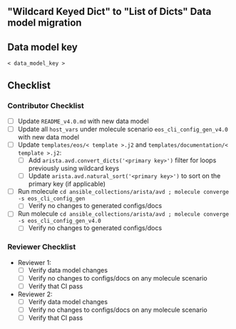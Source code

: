 ## "Wildcard Keyed Dict" to "List of Dicts" Data model migration

## Data model key

`< data_model_key >`

## Checklist

### Contributor Checklist

- [ ] Update `README_v4.0.md` with new data model
- [ ] Update all `host_vars` under molecule scenario `eos_cli_config_gen_v4.0` with new data model
- [ ] Update `templates/eos/< template >.j2` and `templates/documentation/< template >.j2`:
  - [ ] Add `arista.avd.convert_dicts('<primary key>')` filter for loops previously using wildcard keys
  - [ ] Update `arista.avd.natural_sort('<primary key>')` to sort on the primary key (if applicable)
- [ ] Run molecule `cd ansible_collections/arista/avd ; molecule converge -s eos_cli_config_gen`
  - [ ] Verify no changes to generated configs/docs
- [ ] Run molecule `cd ansible_collections/arista/avd ; molecule converge -s eos_cli_config_gen_v4.0`
  - [ ] Verify no changes to generated configs/docs

### Reviewer Checklist

- Reviewer 1:
  - [ ] Verify data model changes
  - [ ] Verify no changes to configs/docs on any molecule scenario
  - [ ] Verify that CI pass

- Reviewer 2:
  - [ ] Verify data model changes
  - [ ] Verify no changes to configs/docs on any molecule scenario
  - [ ] Verify that CI pass
